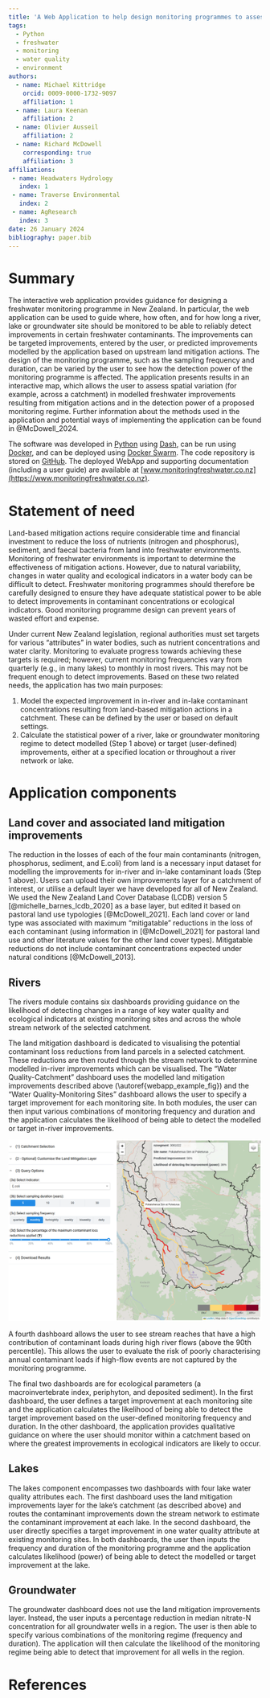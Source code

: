 ```yaml
---
title: 'A Web Application to help design monitoring programmes to assess the effectiveness of freshwater restoration actions in New Zealand'
tags:
  - Python
  - freshwater
  - monitoring
  - water quality
  - environment
authors:
  - name: Michael Kittridge
    orcid: 0009-0000-1732-9097
    affiliation: 1
  - name: Laura Keenan
    affiliation: 2
  - name: Olivier Ausseil
    affiliation: 2
  - name: Richard McDowell 
    corresponding: true
    affiliation: 3
affiliations:
 - name: Headwaters Hydrology
   index: 1
 - name: Traverse Environmental
   index: 2
 - name: AgResearch
   index: 3
date: 26 January 2024
bibliography: paper.bib
---
```


# Summary

The interactive web application provides guidance for designing a freshwater monitoring programme in New Zealand. In particular, the web application can be used to guide where, how often, and for how long a river, lake or groundwater site should be monitored to be able to reliably detect improvements in certain freshwater contaminants. The improvements can be targeted improvements, entered by the user, or predicted improvements modelled by the application based on upstream land mitigation actions. The design of the monitoring programme, such as the sampling frequency and duration, can be varied by the user to see how the detection power of the monitoring programme is affected. The application presents results in an interactive map, which allows the user to assess spatial variation (for example, across a catchment) in modelled freshwater improvements resulting from mitigation actions and in the detection power of a proposed monitoring regime. Further information about the methods used in the application and potential ways of implementing the application can be found in @McDowell_2024.
 
The software was developed in [Python](https://www.python.org/) using [Dash](https://dash.plotly.com/), can be run using [Docker](https://www.docker.com/), and can be deployed using [Docker Swarm](https://docs.docker.com/engine/swarm/). The code repository is stored on [GitHub](https://github.com/headwaters-hydrology/olw2-sc008). The deployed WebApp and supporting documentation (including a user guide) are available at [www.monitoringfreshwater.co.nz](https://www.monitoringfreshwater.co.nz).

# Statement of need

Land-based mitigation actions require considerable time and financial investment to reduce the loss of nutrients (nitrogen and phosphorus), sediment, and faecal bacteria from land into freshwater environments. Monitoring of freshwater environments is important to determine the effectiveness of mitigation actions. However, due to natural variability, changes in water quality and ecological indicators in a water body can be difficult to detect. Freshwater monitoring programmes should therefore be carefully designed to ensure they have adequate statistical power to be able to detect improvements in contaminant concentrations or ecological indicators. Good monitoring programme design can prevent years of wasted effort and expense.
 
Under current New Zealand legislation, regional authorities must set targets for various “attributes” in water bodies, such as nutrient concentrations and water clarity. Monitoring to evaluate progress towards achieving these targets is required; however, current monitoring frequencies vary from quarterly (e.g., in many lakes) to monthly in most rivers. This may not be frequent enough to detect improvements.
Based on these two related needs, the application has two main purposes:

1. Model the expected improvement in in-river and in-lake contaminant concentrations resulting from land-based mitigation actions in a catchment. These can be defined by the user or based on default settings.
2. Calculate the statistical power of a river, lake or groundwater monitoring regime to detect modelled (Step 1 above) or target (user-defined) improvements, either at a specified location or throughout a river network or lake. 

# Application components

## Land cover and associated land mitigation improvements

The reduction in the losses of each of the four main contaminants (nitrogen, phosphorus, sediment, and E.coli) from land is a necessary input dataset for modelling the improvements for in-river and in-lake contaminant loads (Step 1 above). Users can upload their own improvements layer for a catchment of interest, or utilise a default layer we have developed for all of New Zealand. We used the New Zealand Land Cover Database (LCDB) version 5 [@michelle_barnes_lcdb_2020] as a base layer, but edited it based on pastoral land use typologies [@McDowell_2021]. Each land cover or land type was associated with maximum “mitigatable” reductions in the loss of each contaminant (using information in [@McDowell_2021] for pastoral land use and other literature values for the other land cover types). Mitigatable reductions do not include contaminant concentrations expected under natural conditions [@McDowell_2013].

## Rivers

The rivers module contains six dashboards providing guidance on the likelihood of detecting changes in a range of key water quality and ecological indicators at existing monitoring sites and across the whole stream network of the selected catchment.

The land mitigation dashboard is dedicated to visualising the potential contaminant loss reductions from land parcels in a selected catchment. These reductions are then routed through the stream network to determine modelled in-river improvements which can be visualised. The “Water Quality-Catchment” dashboard uses the modelled land mitigation improvements described above (\autoref{webapp_example_fig}) and the “Water Quality-Monitoring Sites” dashboard allows the user to specify a target improvement for each monitoring site. In both modules, the user can then input various combinations of monitoring frequency and duration and the application calculates the likelihood of being able to detect the modelled or target in-river improvements.

![Example of the Rivers Water Quality - Catchments dashboard. A catchment has been selected with the associated query options. The river reaches are colored (and selectable) according to the estimated power. \label{webapp_example_fig}](webapp_fig.png)

A fourth dashboard allows the user to see stream reaches that have a high contribution of contaminant loads during high river flows (above the 90th percentile). This allows the user to evaluate the risk of poorly characterising annual contaminant loads if high-flow events are not captured by the monitoring programme.

The final two dashboards are for ecological parameters (a macroinvertebrate index, periphyton, and deposited sediment). In the first dashboard, the user defines a target improvement at each monitoring site and the application calculates the likelihood of being able to detect the target improvement based on the user-defined monitoring frequency and duration. In the other dashboard, the application provides qualitative guidance on where the user should monitor within a catchment based on where the greatest improvements in ecological indicators are likely to occur.

## Lakes

The lakes component encompasses two dashboards with four lake water quality attributes each. The first dashboard uses the land mitigation improvements layer for the lake’s catchment (as described above) and routes the contaminant improvements down the stream network to estimate the contaminant improvement at each lake. In the second dashboard, the user directly specifies a target improvement in one water quality attribute at existing monitoring sites. In both dashboards, the user then inputs the frequency and duration of the monitoring programme and the application calculates likelihood (power) of being able to detect the modelled or target improvement at the lake.

## Groundwater

The groundwater dashboard does not use the land mitigation improvements layer. Instead, the user inputs a percentage reduction in median nitrate-N concentration for all groundwater wells in a region. The user is then able to specify various combinations of the monitoring regime (frequency and duration). The application will then calculate the likelihood of the monitoring regime being able to detect that improvement for all wells in the region.

# References